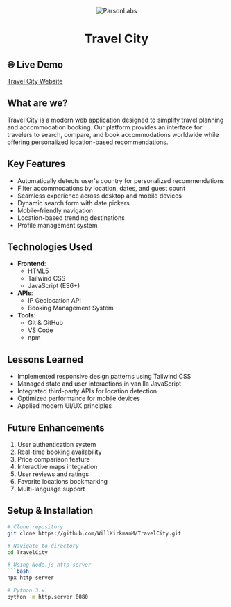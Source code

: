 <p align="center">
  <img src="https://avatars.githubusercontent.com/u/138057124?s=200&v=4" alt="ParsonLabs" />
</p>
<h1 align="center">Travel City</h1>

## 🌐 Live Demo
[Travel City Website](https://willkirkmanm.github.io/travelcity/)

## What are we?
Travel City is a modern web application designed to simplify travel planning and accommodation booking. Our platform provides an interface for travelers to search, compare, and book accommodations worldwide while offering personalized location-based recommendations.

## Key Features
- Automatically detects user's country for personalized recommendations
- Filter accommodations by location, dates, and guest count
- Seamless experience across desktop and mobile devices
- Dynamic search form with date pickers
- Mobile-friendly navigation
- Location-based trending destinations
- Profile management system

## Technologies Used
- **Frontend**:
  - HTML5
  - Tailwind CSS
  - JavaScript (ES6+)
- **APIs**:
  - IP Geolocation API
  - Booking Management System
- **Tools**:
  - Git & GitHub
  - VS Code
  - npm

## Lessons Learned
- Implemented responsive design patterns using Tailwind CSS
- Managed state and user interactions in vanilla JavaScript
- Integrated third-party APIs for location detection
- Optimized performance for mobile devices
- Applied modern UI/UX principles

## Future Enhancements
1. User authentication system
2. Real-time booking availability
3. Price comparison feature
4. Interactive maps integration
5. User reviews and ratings
6. Favorite locations bookmarking
7. Multi-language support

##  Setup & Installation
```bash
# Clone repository
git clone https://github.com/WillKirkmanM/TravelCity.git

# Navigate to directory
cd TravelCity

# Using Node.js http-server
```bash
npx http-server

# Python 3.x
python -m http.server 8080